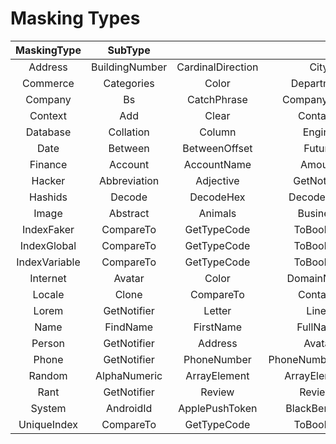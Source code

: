 # Masking Types

| MaskingType | SubType |  |  |  |  |  |  |  |  |  |  |  |  |  |  |  |  |  |  |  |  |  |  |  |  |  |  |  |  |  |  |  |  |  |  |  |  |  |  |  |  |  |  |  |  |
| :---: | :---: | :---: | :---: | :---: | :---: | :---: | :---: | :---: | :---: | :---: | :---: | :---: | :---: | :---: | :---: | :---: | :---: | :---: | :---: | :---: | :---: | :---: | :---: | :---: | :---: | :---: | :---: | :---: | :---: | :---: | :---: | :---: | :---: | :---: | :---: | :---: | :---: | :---: | :---: | :---: | :---: | :---: | :---: | :---: | :---: |
| Address | BuildingNumber | CardinalDirection | City | CityPrefix | CitySuffix | Country | CountryCode | County | Direction | FullAddress | GetNotifier | Latitude | Longitude | OrdinalDirection | SecondaryAddress | State | StateAbbr | StreetAddress | StreetName | StreetSuffix | ZipCode | Random |
| Commerce | Categories | Color | Department | GetNotifier | Price | Product | ProductAdjective | ProductMaterial | ProductName | Random |
| Company | Bs | CatchPhrase | CompanyName | CompanySuffix | GetNotifier | Random |
| Context | Add | Clear | Contains | ContainsKey | ContainsValue | CopyTo | GetEnumerator | GetObjectData | OnDeserialization | Remove | TryGetValue | Comparer | Count | IsFixedSize | IsReadOnly | IsSynchronized | Keys | SyncRoot | Values |
| Database | Collation | Column | Engine | GetNotifier | Type | Random |
| Date | Between | BetweenOffset | Future | FutureOffset | GetNotifier | Month | Past | PastOffset | Recent | RecentOffset | Soon | SoonOffset | Timespan | Weekday | Random |
| Finance | Account | AccountName | Amount | Bic | BitcoinAddress | CreditCardCvv | CreditCardNumber | Currency | EthereumAddress | GetNotifier | Iban | RoutingNumber | TransactionType | Random |
| Hacker | Abbreviation | Adjective | GetNotifier | IngVerb | Noun | Phrase | Verb | Random |
| Hashids | Decode | DecodeHex | DecodeLong | Decrypt | DecryptHex | Encode | EncodeHex | EncodeLong | Encrypt | EncryptHex |
| Image | Abstract | Animals | Business | Cats | City | DataUri | Fashion | Food | GetNotifier | Image | Nature | Nightlife | People | Sports | Technics | Transport | Random |
| IndexFaker | CompareTo | GetTypeCode | ToBoolean | ToByte | ToChar | ToDateTime | ToDecimal | ToDouble | ToInt16 | ToInt32 | ToInt64 | ToSByte | ToSingle | ToType | ToUInt16 | ToUInt32 | ToUInt64 |
| IndexGlobal | CompareTo | GetTypeCode | ToBoolean | ToByte | ToChar | ToDateTime | ToDecimal | ToDouble | ToInt16 | ToInt32 | ToInt64 | ToSByte | ToSingle | ToType | ToUInt16 | ToUInt32 | ToUInt64 |
| IndexVariable | CompareTo | GetTypeCode | ToBoolean | ToByte | ToChar | ToDateTime | ToDecimal | ToDouble | ToInt16 | ToInt32 | ToInt64 | ToSByte | ToSingle | ToType | ToUInt16 | ToUInt32 | ToUInt64 |
| Internet | Avatar | Color | DomainName | DomainSuffix | DomainWord | Email | ExampleEmail | GetNotifier | Ip | Ipv6 | Mac | Password | Protocol | Url | UrlWithPath | UserAgent | UserName | Random |
| Locale | Clone | CompareTo | Contains | CopyTo | EndsWith | GetEnumerator | GetTypeCode | IndexOf | IndexOfAny | Insert | IsNormalized | LastIndexOf | LastIndexOfAny | Normalize | PadLeft | PadRight | Remove | Replace | Split | StartsWith | Substring | ToBoolean | ToByte | ToChar | ToCharArray | ToDateTime | ToDecimal | ToDouble | ToInt16 | ToInt32 | ToInt64 | ToLower | ToLowerInvariant | ToSByte | ToSingle | ToType | ToUInt16 | ToUInt32 | ToUInt64 | ToUpper | ToUpperInvariant | Trim | TrimEnd | TrimStart | Length |
| Lorem | GetNotifier | Letter | Lines | Paragraph | Paragraphs | Sentence | Sentences | Slug | Text | Word | Words | Random |
| Name | FindName | FirstName | FullName | GetNotifier | JobArea | JobDescriptor | JobTitle | JobType | LastName | Prefix | Suffix | HasFirstNameList | Random | SupportsGenderFirstNames | SupportsGenderLastNames | SupportsGenderPrefixes |
| Person | GetNotifier | Address | Avatar | Company | Context | DateOfBirth | Email | FirstName | FullName | Gender | LastName | Phone | Random | UserName | Website |
| Phone | GetNotifier | PhoneNumber | PhoneNumberFormat | Random |
| Random | AlphaNumeric | ArrayElement | ArrayElements | Bool | Byte | Bytes | Char | Chars | ClampString | CollectionItem | Decimal | Digits | Double | Enum | Even | Float | Guid | Hash | Hexadecimal | Int | ListItem | ListItems | Long | Number | Odd | RandomLocale | Replace | ReplaceNumbers | ReplaceSymbols | SByte | Short | Shuffle | String | String2 | UInt | ULong | UShort | Uuid | WeightedRandom | Word | Words | WordsArray |
| Rant | GetNotifier | Review | Reviews | Random |
| System | AndroidId | ApplePushToken | BlackBerryPin | CommonFileExt | CommonFileName | CommonFileType | DirectoryPath | Exception | FileExt | FileName | FilePath | FileType | GetNotifier | MimeType | Semver | Version | Random |
| UniqueIndex | CompareTo | GetTypeCode | ToBoolean | ToByte | ToChar | ToDateTime | ToDecimal | ToDouble | ToInt16 | ToInt32 | ToInt64 | ToSByte | ToSingle | ToType | ToUInt16 | ToUInt32 | ToUInt64 |